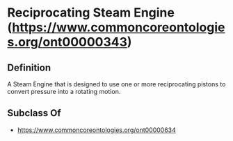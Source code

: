 # Reciprocating Steam Engine (https://www.commoncoreontologies.org/ont00000343)

## Definition
A Steam Engine that is designed to use one or more reciprocating pistons to convert pressure into a rotating motion.

## Subclass Of
- https://www.commoncoreontologies.org/ont00000634

